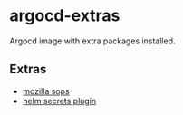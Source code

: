 # argocd-extras

Argocd image with extra packages installed.

## Extras

- [mozilla sops](https://github.com/mozilla/sops)
- [helm secrets plugin](https://github.com/zendesk/helm-secrets)
